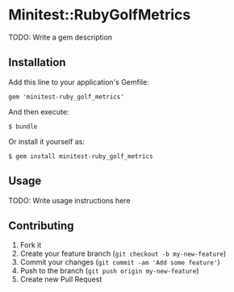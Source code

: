 # Minitest::RubyGolfMetrics

TODO: Write a gem description

## Installation

Add this line to your application's Gemfile:

    gem 'minitest-ruby_golf_metrics'

And then execute:

    $ bundle

Or install it yourself as:

    $ gem install minitest-ruby_golf_metrics

## Usage

TODO: Write usage instructions here

## Contributing

1. Fork it
2. Create your feature branch (`git checkout -b my-new-feature`)
3. Commit your changes (`git commit -am 'Add some feature'`)
4. Push to the branch (`git push origin my-new-feature`)
5. Create new Pull Request
